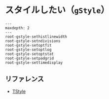# スタイルしたい（``gStyle``）

```{toctree}
---
maxdepth: 2
---
root-gstyle-sethistlinewidth
root-gstyle-setndivisions
root-gstyle-setoptfit
root-gstyle-setoptlog
root-gstyle-setoptstat
root-gstyle-setpadgrid
root-gstyle-settimedisplay
```

## リファレンス

- [TStyle](https://root.cern.ch/doc/master/classTStyle.html)
